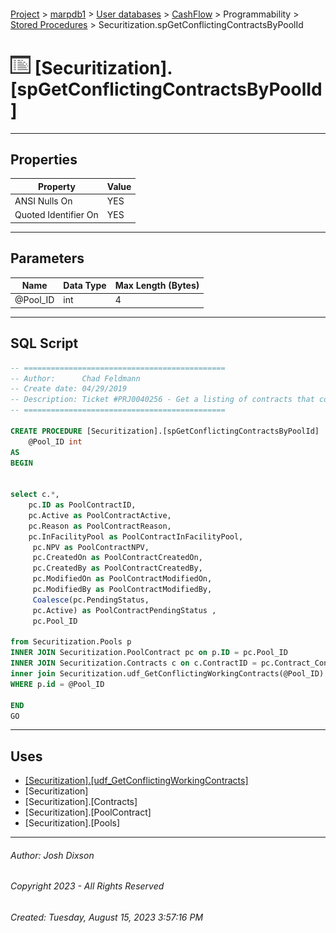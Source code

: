 #### 

[Project](../../../../../index.md) > [marpdb1](../../../../index.md) > [User databases](../../../index.md) > [CashFlow](../../index.md) > Programmability > [Stored Procedures](Stored_Procedures.md) > Securitization.spGetConflictingContractsByPoolId

# ![Stored Procedures](../../../../../Images/StoredProcedure32.png) [Securitization].[spGetConflictingContractsByPoolId]

---

## <a name="#properties"></a>Properties

| Property | Value |
|---|---|
| ANSI Nulls On | YES |
| Quoted Identifier On | YES |


---

## <a name="#parameters"></a>Parameters

| Name | Data Type | Max Length (Bytes) |
|---|---|---|
| @Pool_ID | int | 4 |


---

## <a name="#sqlscript"></a>SQL Script

```sql
-- =============================================
-- Author:		Chad Feldmann
-- Create date: 04/29/2019
-- Description:	Ticket #PRJ0040256 - Get a listing of contracts that conflict with contracts in @Pool_ID
-- =============================================

CREATE PROCEDURE [Securitization].[spGetConflictingContractsByPoolId]
	@Pool_ID int
AS
BEGIN


select c.*,  
	pc.ID as PoolContractID, 
	pc.Active as PoolContractActive, 
	pc.Reason as PoolContractReason, 
	pc.InFacilityPool as PoolContractInFacilityPool,
	 pc.NPV as PoolContractNPV, 
	 pc.CreatedOn as PoolContractCreatedOn, 
	 pc.CreatedBy as PoolContractCreatedBy, 
	 pc.ModifiedOn as PoolContractModifiedOn, 
	 pc.ModifiedBy as PoolContractModifiedBy,  
	 Coalesce(pc.PendingStatus,
	 pc.Active) as PoolContractPendingStatus , 
	 pc.Pool_ID
	 
from Securitization.Pools p
INNER JOIN Securitization.PoolContract pc on p.ID = pc.Pool_ID
INNER JOIN Securitization.Contracts c on c.ContractID = pc.Contract_ContractID
inner join Securitization.udf_GetConflictingWorkingContracts(@Pool_ID) conf on conf.ContractID=pc.Contract_ContractID
WHERE p.id = @Pool_ID

END
GO

```


---

## <a name="#uses"></a>Uses

* [[Securitization].[udf_GetConflictingWorkingContracts]](../Functions/Table-valued_Functions/Securitization_udf_GetConflictingWorkingContracts.md)
* [Securitization]
* [Securitization].[Contracts]
* [Securitization].[PoolContract]
* [Securitization].[Pools]


---

###### Author:  Josh Dixson

###### Copyright 2023 - All Rights Reserved

###### Created: Tuesday, August 15, 2023 3:57:16 PM

